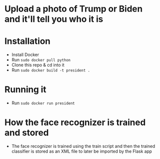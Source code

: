 # Upload a photo of Trump or Biden and it'll tell you who it is

# Installation
- Install Docker
- Run `sudo docker pull python`
- Clone this repo & cd into it
- Run `sudo docker build -t president .`

# Running it
- Run `sudo docker run president`

# How the face recognizer is trained and stored

- The face recognizer is trained using the train script and then the trained classifier is stored as an XML file to later be imported by the Flask app
